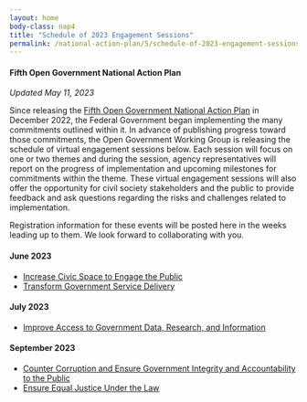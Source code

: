```yaml
---
layout: home
body-class: nap4
title: "Schedule of 2023 Engagement Sessions"
permalink: /national-action-plan/5/schedule-of-2023-engagement-sessions/
---
```


#### Fifth Open Government National Action Plan
_Updated May 11, 2023_


Since releasing the [Fifth Open Government National Action Plan](../) in December 2022, the Federal Government began implementing the many commitments outlined within it. In advance of publishing progress toward those commitments, the Open Government Working Group is releasing the schedule of virtual engagement sessions below. Each session will focus on one or two themes and during the session, agency representatives will report on the progress of implementation and upcoming milestones for commitments within the theme. These virtual engagement sessions will also offer the opportunity for civil society stakeholders and the public to provide feedback and ask questions regarding the risks and challenges related to implementation.

Registration information for these events will be posted here in the weeks leading up to them. We look forward to collaborating with you.

#### June 2023
* [Increase Civic Space to Engage the Public](../#increase-civic-space-to-engage-the-public)
* [Transform Government Service Delivery](../#transform-government-service-delivery)

#### July 2023
* [Improve Access to Government Data, Research, and Information](../#improve-access-to-government-data-research-and-information)

#### September 2023
* [Counter Corruption and Ensure Government Integrity and Accountability to the Public](../#counter-corruption-and-ensure-government-integrity-and-accountability-to-the-public)
* [Ensure Equal Justice Under the Law](../#ensure-equal-justice-under-the-law)
